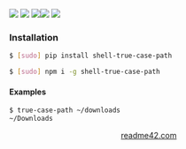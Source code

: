<!--
https://readme42.com
-->



[![](https://img.shields.io/badge/OS-Unix-blue.svg?longCache=True)]()
[![](https://img.shields.io/pypi/v/shell-true-case-path.svg?maxAge=3600)](https://pypi.org/project/shell-true-case-path/)
[![](https://img.shields.io/npm/v/shell-true-case-path.svg?maxAge=3600)](https://www.npmjs.com/package/shell-true-case-path)[![](https://img.shields.io/badge/License-Unlicense-blue.svg?longCache=True)](https://unlicense.org/)
[![](https://github.com/andrewp-as-is/shell-true-case-path/workflows/tests42/badge.svg)](https://github.com/andrewp-as-is/shell-true-case-path/actions)

### Installation
```bash
$ [sudo] pip install shell-true-case-path
```

```bash
$ [sudo] npm i -g shell-true-case-path
```

#### Examples
```bash
$ true-case-path ~/downloads
~/Downloads
```

<p align="center">
    <a href="https://readme42.com/">readme42.com</a>
</p>